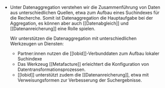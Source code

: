 - Unter Datenaggregation verstehen wir die Zusammenführung von Daten aus unterschiedlichen Quellen, etwa zum Aufbau eines Suchindexes für die Recherche. Somit ist Datenaggregation die Hauptaufgabe bei der Aggregation, es können aber auch [[Datenabgleich]] und [[Datenanreicherung]] eine Rolle spielen.
  
  Wir unterstützen die Datenaggregation mit unterschiedlichen Werkzeugen un Diensten:
  * Partner:innen nutzen die [[lobid]]-Verbunddaten zum Aufbau lokaler Suchindexe
  * Das Werkzeug [[Metafacture]] erleichtert die Konfiguration von Datentransformationsprozessen.
  * [[lobid]] unterstützt zudem die [[Datenanreicherung]], etwa mit Verweisungsformen zur Verbesserung der Suchergebnisse.